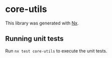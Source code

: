# core-utils

This library was generated with [Nx](https://nx.dev).

## Running unit tests

Run `nx test core-utils` to execute the unit tests.
